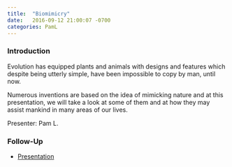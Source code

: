 ```yaml
---
title:  "Biomimicry"
date:   2016-09-12 21:00:07 -0700
categories: PamL
---
```


### Introduction

Evolution has equipped plants and animals with designs and features which despite being utterly simple, have been impossible to copy by man, until now.

Numerous inventions are based on the idea of mimicking nature and at this presentation, we will take a look at some of them and at how they may assist mankind in many areas of our lives.

Presenter: Pam L.

### Follow-Up

* [Presentation](/assets/present/biomimicry.pdf) 
